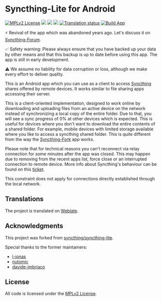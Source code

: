 # Syncthing-Lite for Android

[![MPLv2 License](https://img.shields.io/badge/license-MPLv2-blue.svg?style=flat-square)](https://www.mozilla.org/MPL/2.0/)
<a href="https://github.com/Catfriend1/syncthing-lite/releases/latest" alt="GitHub release"><img src="https://img.shields.io/github/v/release/Catfriend1/syncthing-lite" /></a>
<a href="https://f-droid.org/packages/com.github.catfriend1.syncthinglite" alt="F-Droid release"><img src="https://img.shields.io/f-droid/v/com.github.catfriend1.syncthinglite.svg" /></a>
<a href="https://tooomm.github.io/github-release-stats/?username=Catfriend1&repository=syncthing-lite" alt="GitHub Stats"><img src="https://img.shields.io/github/downloads/Catfriend1/syncthing-lite/total.svg" /></a>
<a href="https://hosted.weblate.org/projects/syncthing/android/catfriend1/"><img src="https://hosted.weblate.org/widget/syncthing/android/catfriend1/lite-stringsxml/svg-badge.svg" alt="Translation status" /></a>
[![Build App](https://github.com/Catfriend1/syncthing-lite/actions/workflows/build-app.yaml/badge.svg)](https://github.com/Catfriend1/syncthing-lite/actions/workflows/build-app.yaml)

⚡ Revival of the app which was abandoned years ago. Let's discuss it on [Syncthing-Forum](https://forum.syncthing.net/).

✅ Safety warning: Please always ensure that you have backed up your data by other means and that this backup is up to date before using this app. The app is still in early development.

⚠️ We assume no liability for data corruption or loss, although we make every effort to deliver quality.

This is an Android app which you can use as a client to access [Syncthing][1] shares offered by remote devices. It works similar to file sharing apps  accessing their server. 

This is a client-oriented implementation, designed to work online by downloading and uploading files from an active device on the network instead of synchronizing a local copy of the entire folder. Due to that, you will see a sync progress of 0% at other devices which is expected. This is useful for devices where you don't want to download the entire contents of a shared folder. For example, mobile devices with limited storage available where you like to access a syncthing shared folder. This is quite different from the way the [Syncthing-Fork][2] app works.

Please note that for technical reasons you can't reconnect via relay connection for some minutes after the app was closed. This may happen due to removing from the recent apps list, force close or an interrupted connection to remote device. More info about Syncthing's behaviour can be found on this [ticket](https://github.com/syncthing/syncthing/issues/5224).

This constraint does not apply for connections directly established through the local network.

## Translations

The project is translated on [Weblate](https://hosted.weblate.org/projects/syncthing/android/catfriend1/lite-stringsxml/).

## Acknowledgments

This project was forked from [syncthing/syncthing-lite](https://github.com/syncthing/syncthing-lite).

Special thanks to the former maintainers:

- [l-jonas](https://github.com/l-jonas)
- [nutomic](https://github.com/nutomic)
- [davide-imbriaco](https://github.com/davide-imbriaco)

## License
All code is licensed under the [MPLv2 License][3].

[1]: https://syncthing.net/
[2]: https://github.com/Catfriend1/syncthing-android
[3]: LICENSE
